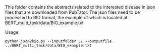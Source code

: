 This folder contains the abstracts related to the interested disease in json files that are downloaded from PubTator. The json files need to be processed to BIO format, the example of which is located at BERT_multi_task/data/BIO_example.txt

Usage:

`python json2bio.py --inputfolder ./ --outputfile ../BERT_multi_task/data/BIO_example.txt`
